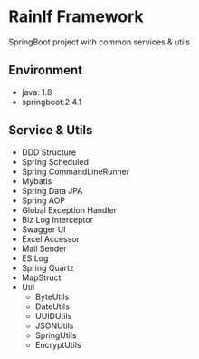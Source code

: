 # Rainlf Framework

SpringBoot project with common services & utils

## Environment

- java: 1.8
- springboot:2.4.1

## Service & Utils

- DDD Structure
- Spring Scheduled
- Spring CommandLineRunner
- Mybatis
- Spring Data JPA
- Spring AOP
- Global Exception Handler
- Biz Log Interceptor
- Swagger UI
- Excel Accessor
- Mail Sender
- ES Log
- Spring Quartz
- MapStruct
- Util
    - ByteUtils
    - DateUtils
    - UUIDUtils
    - JSONUtils
    - SpringUtils
    - EncryptUtils
